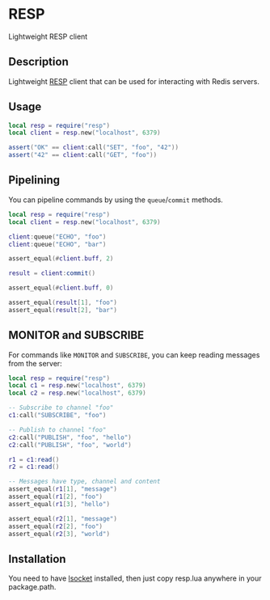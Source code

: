 RESP
====

Lightweight RESP client

Description
-----------


Lightweight [RESP](http://redis.io/topics/protocol) client that
can be used for interacting with Redis servers.

Usage
-----

```lua
local resp = require("resp")
local client = resp.new("localhost", 6379)

assert("OK" == client:call("SET", "foo", "42"))
assert("42" == client:call("GET", "foo"))
```

Pipelining
----------

You can pipeline commands by using the `queue`/`commit` methods.

```lua
local resp = require("resp")
local client = resp.new("localhost", 6379)

client:queue("ECHO", "foo")
client:queue("ECHO", "bar")

assert_equal(#client.buff, 2)

result = client:commit()

assert_equal(#client.buff, 0)

assert_equal(result[1], "foo")
assert_equal(result[2], "bar")
```

MONITOR and SUBSCRIBE
---------------------

For commands like `MONITOR` and `SUBSCRIBE`, you can keep reading
messages from the server:

```lua
local resp = require("resp")
local c1 = resp.new("localhost", 6379)
local c2 = resp.new("localhost", 6379)

-- Subscribe to channel "foo"
c1:call("SUBSCRIBE", "foo")

-- Publish to channel "foo"
c2:call("PUBLISH", "foo", "hello")
c2:call("PUBLISH", "foo", "world")

r1 = c1:read()
r2 = c1:read()

-- Messages have type, channel and content
assert_equal(r1[1], "message")
assert_equal(r1[2], "foo")
assert_equal(r1[3], "hello")

assert_equal(r2[1], "message")
assert_equal(r2[2], "foo")
assert_equal(r2[3], "world")
```

Installation
------------

You need to have [lsocket](http://www.tset.de/lsocket/) installed,
then just copy resp.lua anywhere in your package.path.
